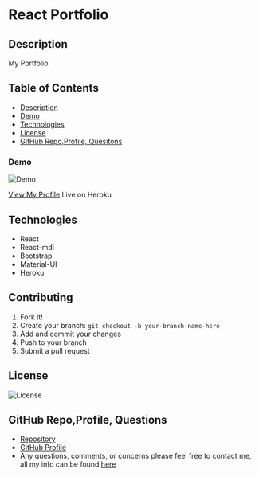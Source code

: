 # React Portfolio

## Description

My Portfolio

## Table of Contents

  - [Description](#description)
  - [Demo](#demo)
  - [Technologies](#technologies)
  - [License](#license)
  - [GitHub Repo,Profile, Quesitons](#github-repoprofile-questions)


### Demo

![Demo](images/empD.gif)

[View My Profile](https://radiant-scrubland-01965.herokuapp.com/) Live on Heroku

## Technologies
  - React
  - React-mdl
  - Bootstrap
  - Material-UI
  - Heroku

## Contributing
1. Fork it!
2. Create your branch: `git checkout -b your-branch-name-here`
3. Add and commit your changes
4. Push to your branch
5. Submit a pull request


## License

![License](https://img.shields.io/badge/License-MIT-blue)

## GitHub Repo,Profile, Questions

* [Repository](https://github.com/brandt-fricker/newPortfolio)
* [GitHub Profile](https://github.com/brandt-fricker)
* Any questions, comments, or concerns please feel free to contact me, all my info can be found [here](https://drive.google.com/file/d/1lZC64xhP2PnV-DXlreSIA11vyq-aKmZ2/view?usp=sharing)